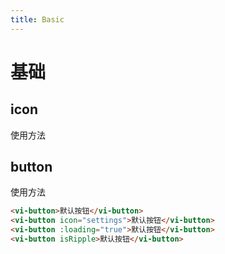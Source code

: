 ```yaml
---
title: Basic
---
```

# 基础

## icon
使用方法

## button
使用方法

<ClientOnly>
<button-demo></button-demo>
</ClientOnly>

```html
<vi-button>默认按钮</vi-button>
<vi-button icon="settings">默认按钮</vi-button>
<vi-button :loading="true">默认按钮</vi-button>
<vi-button isRipple>默认按钮</vi-button>
```
